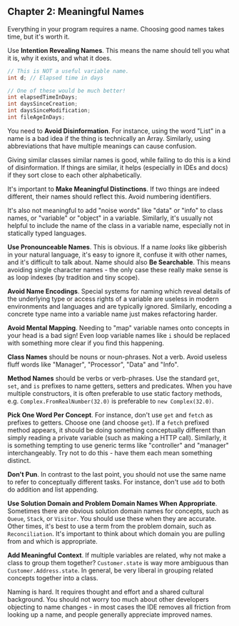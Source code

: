 ## Chapter 2: Meaningful Names

Everything in your program requires a name. Choosing good names takes time, but it's worth it.

Use **Intention Revealing Names**. This means the name should tell you what it is, why it exists, and what it does. 

```java
// This is NOT a useful variable name.
int d; // Elapsed time in days

// One of these would be much better!
int elapsedTimeInDays;
int daysSinceCreation;
int daysSinceModification;
int fileAgeInDays;
```

You need to **Avoid Disinformation**. For instance, using the word "List" in a name is a bad idea if the thing is technically an Array. Similarly, using abbreviations that have multiple meanings can cause confusion.

Giving similar classes similar names is good, while failing to do this is a kind of disinformation. If things are similar, it helps (especially in IDEs and docs) if they sort close to each other alphabetically.

It's important to **Make Meaningful Distinctions**. If two things are indeed different, their names should reflect this. Avoid numbering identifiers. 

It's also not meaningful to add "noise words" like "data" or "info" to class names, or "variable" or "object" in a variable. Similarly, it's usually not helpful to include the name of the class in a variable name, especially not in statically typed languages.

**Use Pronounceable Names**. This is obvious. If a name *looks* like gibberish in your natural language, it's easy to ignore it, confuse it with other names, and it's difficult to talk about. Name should also **Be Searchable**. This means avoiding single character names - the only case these really make sense is as loop indexes (by tradition and tiny scope).

**Avoid Name Encodings**. Special systems for naming which reveal details of the underlying type or access rights of a variable are useless in modern environments and languages and are typically ignored. Similarly, encoding a concrete type name into a variable name just makes refactoring harder.

**Avoid Mental Mapping**. Needing to "map" variable names onto concepts in your head is a bad sign! Even loop variable names like `i` should be replaced with something more clear if you find this happening.

**Class Names** should be nouns or noun-phrases. Not a verb. Avoid useless fluff words like "Manager", "Processor", "Data" and "Info".

**Method Names** should be verbs or verb-phrases. Use the standard `get`, `set`, and `is` prefixes to name getters, setters and predicates. When you have multiple constructors, it is often preferable to use static factory methods, e.g. `Complex.FromRealNumber(32.0)` is preferable to `new Complex(32.0)`.

**Pick One Word Per Concept**. For instance, don't use `get` and `fetch` as prefixes to getters. Choose one (and choose `get`). If a `fetch` prefixed method appears, it should be doing something conceptually different than simply reading a private variable (such as making a HTTP call). Similarly, it is something tempting to use generic terms like "controller" and "manager" interchangeably. Try not to do this - have them each mean something distinct. 

**Don't Pun**. In contrast to the last point, you should not use the same name to refer to conceptually different tasks. For instance, don't use `add` to both do addition and list appending.

**Use Solution Domain and Problem Domain Names When Appropriate**. Sometimes there are obvious solution domain names for concepts, such as `Queue`, `Stack`, or `Visitor`. You should use these when they are accurate. Other times, it's best to use a term from the problem domain, such as `Reconciliation`. It's important to think about which domain you are pulling from and which is appropriate. 

**Add Meaningful Context**. If multiple variables are related, why not make a class to group them together? `Customer.state` is way more ambiguous than `Customer.Address.state`. In general, be very liberal in grouping related concepts together into a class.

Naming is hard. It requires thought and effort and a shared cultural background. You should not worry too much about other developers objecting to name changes - in most cases the IDE removes all friction from looking up a name, and people generally appreciate improved names.

